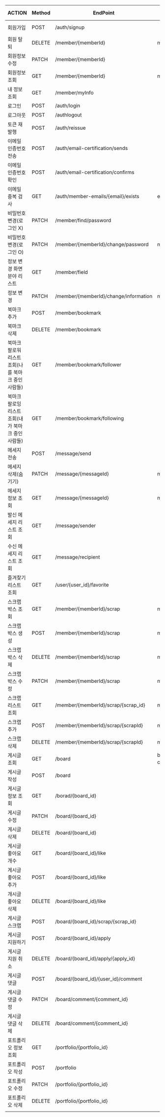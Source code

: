 | ACTION | Method | EndPoint                              | Path variable | Query String  | Request Body | cookie | Response Body |
| --- | --- |---------------------------------------| --- | --- | --- | --- | --- |
| 회원가입 | POST | /auth/signup                          |  |  | email,password , name, loginMemberType, loginType, authority, field |  |  |
| 회원 탈퇴 | DELETE | /member/{memberId}                    | memberId |  | email, password | token |  |
| 회원정보수정 | PATCH | /member/{memberId}                    |  |  |  | token |  |
| 회원정보 조회 | GET | /member/{memberId}                    | memberId |  |  |  | id, email, name , twitter, instagram, other sns, loginMemberType, loginType authority, information,field,egName |
| 내 정보 조회 | GET | /member/myInfo                        |  |  |  | token | id, email, name , twitter, instagram, other sns, loginMemberType, loginType authority, information,field,egName |
| 로그인 | POST | /auth/login                           |  |  | email, password |  | id, email, name ,loginMemberType,authority |
| 로그아웃 | POST | /authlogout                           |  |  |  | token |  |
| 토큰 재발행 | POST | /auth/reissue                         |  |  |  | token |  |
| 이메일 인증번호 전송 | POST | /auth/email-certification/sends       |  |  | email |  |  |
| 이메일 인증번호 확인 | POST | /auth/email-certification/confirms    |  |  | email, certificationNumber |  |  |
| 이메일 중복 검사 | GET | /auth/member-emails/{email}/exists    | email |  |  |  | boolean(true or false) |
| 비밀번호 변경(로그인 X) | PATCH | /member/find/password                 |  |  | email, afterPassword |  |  |
| 비밀번호 변경(로그인 O) | PATCH | /member/{memberId}/change/password    | memberId |  | email, beforePassword, afterPassword | token |  |
| 정보 변경 화면 분야 리스트 | GET | /member/field                         |  |  |  | token | List<categoryId,name,exist> |
| 정보 변경 | PATCH | /member/{memberId}/change/information | memberId |  | information, twitter, instagram, otherSns,field,egName,List<categoryId,name,exist> | token |  |
| 북마크 추가 | POST | /member/bookmark                      |  |  | followerId,followingId | token |  |
| 북마크 삭제 | DELETE | /member/bookmark                      |  |  | followerId,followingId | token |  |
| 북마크 팔로워 리스트 조회(나를 북마크 중인 사람들) | GET | /member/bookmark/follower             |  | page,size |  | token | List<bookmarkId,memberId,name,email> |
| 북마크 팔로잉 리스트 조회(내가 북마크 중인 사람들) | GET | /member/bookmark/following            |  | page,size |  | token |  |
| 메세지 전송 | POST | /message/send                         |  |  | title, content, sender,recipient | token |  |
| 메세지 삭제(숨기기) | PATCH | /message/{messageId}                  | messageId |  |  | token |  |
| 메세지 정보 조회 | GET | /message/{messageId}                  | messageId |  |  | token |  |
| 발신 메세지 리스트 조회 | GET | /message/sender                       |  | page,size |  | token | List<id,content,memberId,memberEmail,memberName |
| 수신 메세지 리스트 조회 | GET | /message/recipient                    |  | page,size |  | token | List<id,content,memberId,memberEmail,memberName |
| 즐겨찾기 리스트 조회 | GET | /user/{user_id}/favorite              |  |  |  |  |  |
| 스크랩 박스 조회 | GET | /member/{memberId}/scrap              | memberId |  |  | token | List<id, name> |
| 스크랩 박스 생성 | POST | /member/{memberId}/scrap              | memberId |  | name | token |  |
| 스크랩 박스 삭제 | DELETE | /member/{memberId}/scrap              | memberId |  | scrapId | token |  |
| 스크랩 박스 수정 | PATCH | /member/{memberId}/scrap              | memberId |  | name,scrapId | token |  |
| 스크랩 리스트 조회 | GET | /member/{memberId}/scrap/{scrap_id}   | memberId,scrapId |  |  | token | List<{title, content,viewCount,boardType,category,member{id,emaiil,name}}> |
| 스크랩 추가 | POST | /member/{memberId}/scrap/{scrapId}    | memberId,scrapId |  | boardId | token |  |
| 스크랩 삭제 | DELETE | /member/{memberId}/scrap/{scrapId}    | memberId,scrapId |  | scrapBoardId | token |  |
| 게시글 조회 | GET | /board                                | board_type, category(업종) |  |  |  |  |
| 게시글 작성 | POST | /board                                |  |  | 상세 내용들,token |  |  |
| 게시글 정보 조회 | GET | /borad/{board_id}                     |  |  |  |  |  |
| 게시글 수정 | PATCH | /board/{board_id}                     |  |  | 수정 내용들,token |  |  |
| 게시글 삭제 | DELETE | /board/{board_id}                     |  |  | token |  |  |
| 게시글 좋아요 개수  | GET | /board/{board_id}/like                |  |  | token |  |  |
| 게시글 좋아요 추가 | POST | /board/{board_id}/like                |  |  | user_id,token |  |  |
| 개시글 좋아요 삭제 | DELETE | /board/{board_id}/like                |  |  | user_id,token |  |  |
| 게시글 스크랩 | POST | /board/{board_id}/scrap/{scrap_id}    |   |  | token |  |  |
| 게시글 지원하기 | POST | /board/{board_id}/apply               |  |  | user_id,token |  |  |
| 게시글 지원 취소 | DELETE | /board/{board_id}/apply/{apply_id}    |  |  | token |  |  |
| 게시글 댓글 | POST | /board/{board_id}/{user_id}/comment   |  |  | content,token |  |  |
| 게시글 댓글 수정 | PATCH | /board/comment/{comment_id}           |  |  | content,token |  |  |
| 게시글 댓글 삭제 | DELETE | /board/comment/{comment_id}           |  |  | token |  |  |
| 포트폴리오 정보 조회 | GET | /portfolio/{portfolio_id}             |  |  | toekn |  |  |
| 포트폴리오 작성 | POST | /portfolio                            |  |  | 상세내용들, token |  |  |
| 포트폴리오 수정 | PATCH | /portfolio/{portfolio_id}             |  |  | 수정 내용들, token |  |  |
| 포트폴리오 삭제 | DELETE | /portfolio/{portfolio_id}             |  |  | token |  |  |
|  |  |                                       |  |  |  |  |  |